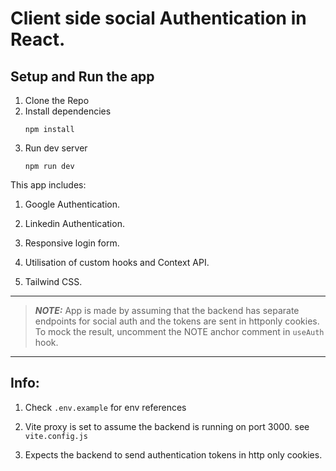 # Client side social Authentication in React.

## Setup and Run the app

1. Clone the Repo
2. Install dependencies
   ```
   npm install
   ```
3. Run dev server
   ```
   npm run dev
   ```

This app includes:
1. Google Authentication.
2. Linkedin Authentication.
3. Responsive login form.

4. Utilisation of custom hooks and Context API.
5. Tailwind CSS.
----------------------------------------------------------------
> **_NOTE:_** App is made by assuming that the backend has separate endpoints for social auth and the tokens are sent in httponly cookies. To mock the result, uncomment the NOTE anchor comment in `useAuth` hook.
----------------------------------------------------------------

## Info:

1. Check `.env.example` for env references

2. Vite proxy is set to assume the backend is running on port 3000. see `vite.config.js`

3. Expects the backend to send authentication tokens in http only cookies.
